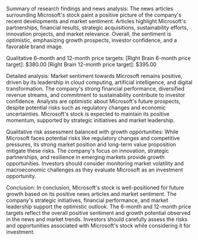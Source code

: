 Summary of research findings and news analysis:
The news articles surrounding Microsoft's stock paint a positive picture of the company's recent developments and market sentiment. Articles highlight Microsoft's partnerships, financial results, strategic acquisitions, sustainability efforts, innovation projects, and market relevance. Overall, the sentiment is optimistic, emphasizing growth prospects, investor confidence, and a favorable brand image.

Qualitative 6-month and 12-month price targets:
[Right Brain 6-month price target]: $380.00
[Right Brain 12-month price target]: $395.00

Detailed analysis:
Market sentiment towards Microsoft remains positive, driven by its leadership in cloud computing, artificial intelligence, and digital transformation. The company's strong financial performance, diversified revenue streams, and commitment to sustainability contribute to investor confidence. Analysts are optimistic about Microsoft's future prospects, despite potential risks such as regulatory changes and economic uncertainties. Microsoft's stock is expected to maintain its positive momentum, supported by strategic initiatives and market leadership.

Qualitative risk assessment balanced with growth opportunities:
While Microsoft faces potential risks like regulatory changes and competitive pressures, its strong market position and long-term value proposition mitigate these risks. The company's focus on innovation, strategic partnerships, and resilience in emerging markets provide growth opportunities. Investors should consider monitoring market volatility and macroeconomic challenges as they evaluate Microsoft as an investment opportunity.

Conclusion:
In conclusion, Microsoft's stock is well-positioned for future growth based on its positive news articles and market sentiment. The company's strategic initiatives, financial performance, and market leadership support the optimistic outlook. The 6-month and 12-month price targets reflect the overall positive sentiment and growth potential observed in the news and market trends. Investors should carefully assess the risks and opportunities associated with Microsoft's stock while considering it for investment.